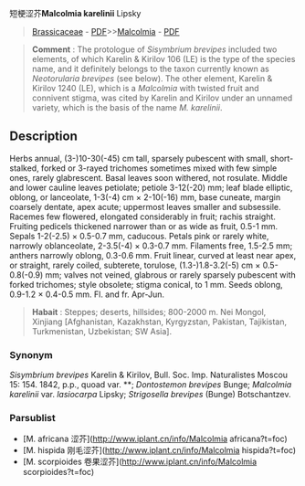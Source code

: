 短梗涩芥**Malcolmia karelinii** Lipsky

> [Brassicaceae](http://www.iplant.cn/info/Brassicaceae?t=foc) - [PDF](http://www.iplant.cn/foc/pdf/Brassicaceae.pdf)>>[Malcolmia](http://www.iplant.cn/info/Malcolmia?t=foc) - [PDF](http://www.iplant.cn/foc/pdf/Malcolmia.pdf)

> **Comment** : 
> The protologue of *Sisymbrium brevipes* included two elements, of which Karelin & Kirilov 106 (LE) is the type of the species name, and it definitely belongs to the taxon currently known as *Neotorularia brevipes* (see below). The other element, Karelin & Kirilov 1240 (LE), which is a *Malcolmia* with twisted fruit and connivent stigma, was cited by Karelin and Kirilov under an unnamed variety, which is the basis of the name *M. karelinii*.

## Description

Herbs annual, (3-)10-30(-45) cm tall, sparsely pubescent with small, short-stalked, forked or 3-rayed trichomes sometimes mixed with few simple ones, rarely glabrescent. Basal leaves soon withered, not rosulate. Middle and lower cauline leaves petiolate; petiole 3-12(-20) mm; leaf blade elliptic, oblong, or lanceolate, 1-3(-4) cm × 2-10(-16) mm, base cuneate, margin coarsely dentate, apex acute; uppermost leaves smaller and subsessile. Racemes few flowered, elongated considerably in fruit; rachis straight. Fruiting pedicels thickened narrower than or as wide as fruit, 0.5-1 mm. Sepals 1-2(-2.5) × 0.5-0.7 mm, caducous. Petals pink or rarely white, narrowly oblanceolate, 2-3.5(-4) × 0.3-0.7 mm. Filaments free, 1.5-2.5 mm; anthers narrowly oblong, 0.3-0.6 mm. Fruit linear, curved at least near apex, or straight, rarely coiled, subterete, torulose, (1.3-)1.8-3.2(-5) cm × 0.5-0.8(-0.9) mm; valves not veined, glabrous or rarely sparsely pubescent with forked trichomes; style obsolete; stigma conical, to 1 mm. Seeds oblong, 0.9-1.2 × 0.4-0.5 mm. Fl. and fr. Apr-Jun.

> **Habait** : 
> Steppes; deserts, hillsides; 800-2000 m. Nei Mongol, Xinjiang [Afghanistan, Kazakhstan, Kyrgyzstan, Pakistan, Tajikistan, Turkmenistan, Uzbekistan; SW Asia].

### Synonym
*Sisymbrium brevipes* Karelin & Kirilov, Bull. Soc. Imp. Naturalistes Moscou 15: 154. 1842, p.p., quoad var. **; *Dontostemon brevipes* Bunge; *Malcolmia karelinii* var. *lasiocarpa* Lipsky; *Strigosella brevipes* (Bunge) Botschantzev.

### Parsublist

* [M.  africana  涩芥](http://www.iplant.cn/info/Malcolmia africana?t=foc)
* [M.  hispida  刚毛涩芥](http://www.iplant.cn/info/Malcolmia hispida?t=foc)
* [M.  scorpioides  卷果涩芥](http://www.iplant.cn/info/Malcolmia scorpioides?t=foc)
